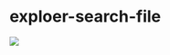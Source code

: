 # exploer-search-file

<img src="https://github.com/prodan7799/exploer-search-file/blob/master/screenshots/exploer_search_file_1.PNG"/>

